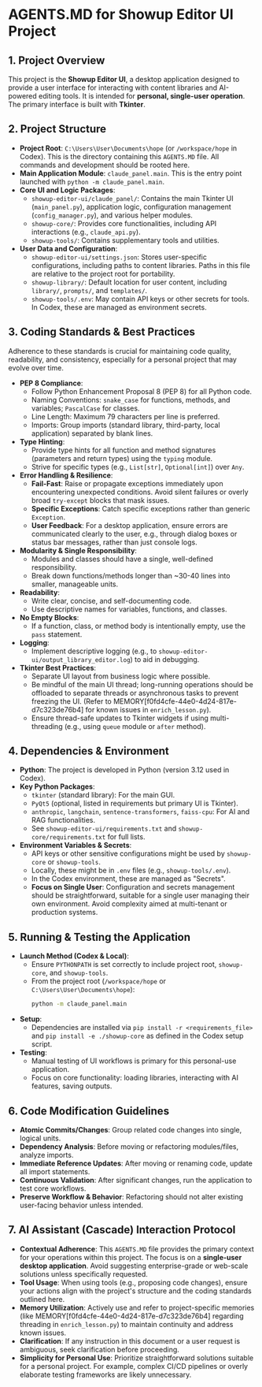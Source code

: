 # AGENTS.MD for Showup Editor UI Project

## 1. Project Overview
This project is the **Showup Editor UI**, a desktop application designed to provide a user interface for interacting with content libraries and AI-powered editing tools. It is intended for **personal, single-user operation**. The primary interface is built with **Tkinter**.

## 2. Project Structure
*   **Project Root**: `C:\Users\User\Documents\hope` (or `/workspace/hope` in Codex). This is the directory containing this `AGENTS.MD` file. All commands and development should be rooted here.
*   **Main Application Module**: `claude_panel.main`. This is the entry point launched with `python -m claude_panel.main`.
*   **Core UI and Logic Packages**:
    *   `showup-editor-ui/claude_panel/`: Contains the main Tkinter UI (`main_panel.py`), application logic, configuration management (`config_manager.py`), and various helper modules.
    *   `showup-core/`: Provides core functionalities, including API interactions (e.g., `claude_api.py`).
    *   `showup-tools/`: Contains supplementary tools and utilities.
*   **User Data and Configuration**:
    *   `showup-editor-ui/settings.json`: Stores user-specific configurations, including paths to content libraries. Paths in this file are relative to the project root for portability.
    *   `showup-library/`: Default location for user content, including `library/`, `prompts/`, and `templates/`.
    *   `showup-tools/.env`: May contain API keys or other secrets for tools. In Codex, these are managed as environment secrets.

## 3. Coding Standards & Best Practices
Adherence to these standards is crucial for maintaining code quality, readability, and consistency, especially for a personal project that may evolve over time.

*   **PEP 8 Compliance**:
    *   Follow Python Enhancement Proposal 8 (PEP 8) for all Python code.
    *   Naming Conventions: `snake_case` for functions, methods, and variables; `PascalCase` for classes.
    *   Line Length: Maximum 79 characters per line is preferred.
    *   Imports: Group imports (standard library, third-party, local application) separated by blank lines.
*   **Type Hinting**:
    *   Provide type hints for all function and method signatures (parameters and return types) using the `typing` module.
    *   Strive for specific types (e.g., `List[str]`, `Optional[int]`) over `Any`.
*   **Error Handling & Resilience**:
    *   **Fail-Fast**: Raise or propagate exceptions immediately upon encountering unexpected conditions. Avoid silent failures or overly broad `try-except` blocks that mask issues.
    *   **Specific Exceptions**: Catch specific exceptions rather than generic `Exception`.
    *   **User Feedback**: For a desktop application, ensure errors are communicated clearly to the user, e.g., through dialog boxes or status bar messages, rather than just console logs.
*   **Modularity & Single Responsibility**:
    *   Modules and classes should have a single, well-defined responsibility.
    *   Break down functions/methods longer than ~30-40 lines into smaller, manageable units.
*   **Readability**:
    *   Write clear, concise, and self-documenting code.
    *   Use descriptive names for variables, functions, and classes.
*   **No Empty Blocks**:
    *   If a function, class, or method body is intentionally empty, use the `pass` statement.
*   **Logging**:
    *   Implement descriptive logging (e.g., to `showup-editor-ui/output_library_editor.log`) to aid in debugging.
*   **Tkinter Best Practices**:
    *   Separate UI layout from business logic where possible.
    *   Be mindful of the main UI thread; long-running operations should be offloaded to separate threads or asynchronous tasks to prevent freezing the UI. (Refer to MEMORY[f0fd4cfe-44e0-4d24-817e-d7c323de76b4] for known issues in `enrich_lesson.py`).
    *   Ensure thread-safe updates to Tkinter widgets if using multi-threading (e.g., using `queue` module or `after` method).

## 4. Dependencies & Environment
*   **Python**: The project is developed in Python (version 3.12 used in Codex).
*   **Key Python Packages**:
    *   `tkinter` (standard library): For the main GUI.
    *   `PyQt5` (optional, listed in requirements but primary UI is Tkinter).
    *   `anthropic`, `langchain`, `sentence-transformers`, `faiss-cpu`: For AI and RAG functionalities.
    *   See `showup-editor-ui/requirements.txt` and `showup-core/requirements.txt` for full lists.
*   **Environment Variables & Secrets**:
    *   API keys or other sensitive configurations might be used by `showup-core` or `showup-tools`.
    *   Locally, these might be in `.env` files (e.g., `showup-tools/.env`).
    *   In the Codex environment, these are managed as "Secrets".
    *   **Focus on Single User**: Configuration and secrets management should be straightforward, suitable for a single user managing their own environment. Avoid complexity aimed at multi-tenant or production systems.

## 5. Running & Testing the Application
*   **Launch Method (Codex & Local)**:
    *   Ensure `PYTHONPATH` is set correctly to include project root, `showup-core`, and `showup-tools`.
    *   From the project root (`/workspace/hope` or `C:\Users\User\Documents\hope`):
        ```bash
        python -m claude_panel.main
        ```
*   **Setup**:
    *   Dependencies are installed via `pip install -r <requirements_file>` and `pip install -e ./showup-core` as defined in the Codex setup script.
*   **Testing**:
    *   Manual testing of UI workflows is primary for this personal-use application.
    *   Focus on core functionality: loading libraries, interacting with AI features, saving outputs.

## 6. Code Modification Guidelines
*   **Atomic Commits/Changes**: Group related code changes into single, logical units.
*   **Dependency Analysis**: Before moving or refactoring modules/files, analyze imports.
*   **Immediate Reference Updates**: After moving or renaming code, update all import statements.
*   **Continuous Validation**: After significant changes, run the application to test core workflows.
*   **Preserve Workflow & Behavior**: Refactoring should not alter existing user-facing behavior unless intended.

## 7. AI Assistant (Cascade) Interaction Protocol
*   **Contextual Adherence**: This `AGENTS.MD` file provides the primary context for your operations within this project. The focus is on a **single-user desktop application**. Avoid suggesting enterprise-grade or web-scale solutions unless specifically requested.
*   **Tool Usage**: When using tools (e.g., proposing code changes), ensure your actions align with the project's structure and the coding standards outlined here.
*   **Memory Utilization**: Actively use and refer to project-specific memories (like MEMORY[f0fd4cfe-44e0-4d24-817e-d7c323de76b4] regarding threading in `enrich_lesson.py`) to maintain continuity and address known issues.
*   **Clarification**: If any instruction in this document or a user request is ambiguous, seek clarification before proceeding.
*   **Simplicity for Personal Use**: Prioritize straightforward solutions suitable for a personal project. For example, complex CI/CD pipelines or overly elaborate testing frameworks are likely unnecessary.